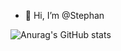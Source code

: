 - 👋 Hi, I’m @Stephan 


![Anurag's GitHub stats](https://github-readme-stats.vercel.app/api?username=anuraghazra&show_icons=true&theme=radical)




<!---
stephanfdo/stephanfdo is a ✨ special ✨ repository because its `README.md` (this file) appears on your GitHub profile.
You can click the Preview link to take a look at your changes.
--->
